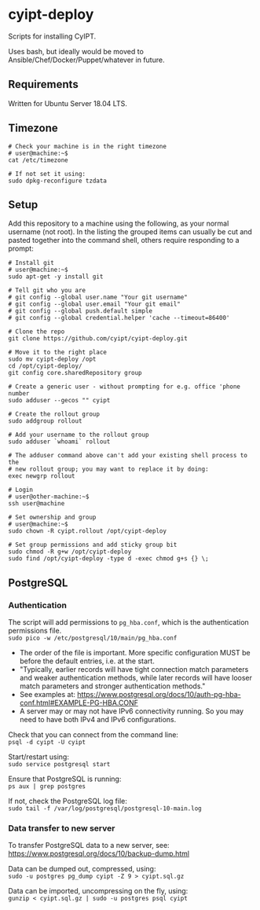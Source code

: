 # cyipt-deploy

Scripts for installing CyIPT.

Uses bash, but ideally would be moved to Ansible/Chef/Docker/Puppet/whatever in future.


## Requirements

Written for Ubuntu Server 18.04 LTS.


## Timezone

```shell
# Check your machine is in the right timezone
# user@machine:~$
cat /etc/timezone

# If not set it using:
sudo dpkg-reconfigure tzdata
```


## Setup

Add this repository to a machine using the following, as your normal username (not root). In the listing the grouped items can usually be cut and pasted together into the command shell, others require responding to a prompt:

```shell
# Install git
# user@machine:~$
sudo apt-get -y install git

# Tell git who you are
# git config --global user.name "Your git username"
# git config --global user.email "Your git email"
# git config --global push.default simple
# git config --global credential.helper 'cache --timeout=86400'

# Clone the repo
git clone https://github.com/cyipt/cyipt-deploy.git

# Move it to the right place
sudo mv cyipt-deploy /opt
cd /opt/cyipt-deploy/
git config core.sharedRepository group

# Create a generic user - without prompting for e.g. office 'phone number
sudo adduser --gecos "" cyipt

# Create the rollout group
sudo addgroup rollout

# Add your username to the rollout group
sudo adduser `whoami` rollout

# The adduser command above can't add your existing shell process to the
# new rollout group; you may want to replace it by doing:
exec newgrp rollout

# Login
# user@other-machine:~$
ssh user@machine

# Set ownership and group
# user@machine:~$
sudo chown -R cyipt.rollout /opt/cyipt-deploy

# Set group permissions and add sticky group bit
sudo chmod -R g+w /opt/cyipt-deploy
sudo find /opt/cyipt-deploy -type d -exec chmod g+s {} \;
```


## PostgreSQL

### Authentication

The script will add permissions to `pg_hba.conf`, which is the authentication permissions file.  
`sudo pico -w /etc/postgresql/10/main/pg_hba.conf`  
* The order of the file is important. More specific configuration MUST be before the default entries, i.e. at the start.
* "Typically, earlier records will have tight connection match parameters and weaker authentication methods, while later records will have looser match parameters and stronger authentication methods."
* See examples at: https://www.postgresql.org/docs/10/auth-pg-hba-conf.html#EXAMPLE-PG-HBA.CONF
* A server may or may not have IPv6 connectivity running. So you may need to have both IPv4 and IPv6 configurations.

Check that you can connect from the command line:  
`psql -d cyipt -U cyipt`

Start/restart using:  
`sudo service postgresql start`

Ensure that PostgreSQL is running:  
`ps aux | grep postgres`

If not, check the PostgreSQL log file:  
`sudo tail -f /var/log/postgresql/postgresql-10-main.log`

### Data transfer to new server

To transfer PostgreSQL data to a new server, see:  
https://www.postgresql.org/docs/10/backup-dump.html

Data can be dumped out, compressed, using:  
`sudo -u postgres pg_dump cyipt -Z 9 > cyipt.sql.gz`

Data can be imported, uncompressing on the fly, using:  
`gunzip < cyipt.sql.gz | sudo -u postgres psql cyipt`

